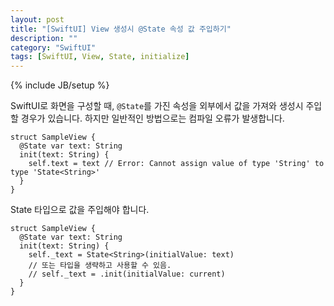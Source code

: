 ```yaml
---
layout: post
title: "[SwiftUI] View 생성시 @State 속성 값 주입하기"
description: ""
category: "SwiftUI"
tags: [SwiftUI, View, State, initialize]
---
```

{% include JB/setup %}

SwiftUI로 화면을 구성할 때, `@State`를 가진 속성을 외부에서 값을 가져와 생성시 주입할 경우가 있습니다. 하지만 일반적인 방법으로는 컴파일 오류가 발생합니다.

```
struct SampleView {
  @State var text: String
  init(text: String) {
    self.text = text // Error: Cannot assign value of type 'String' to type 'State<String>'  
  }
}
```

State 타입으로 값을 주입해야 합니다.

```
struct SampleView {
  @State var text: String
  init(text: String) {
    self._text = State<String>(initialValue: text)
    // 또는 타입을 생략하고 사용할 수 있음.
    // self._text = .init(initialValue: current)
  }
}
```

